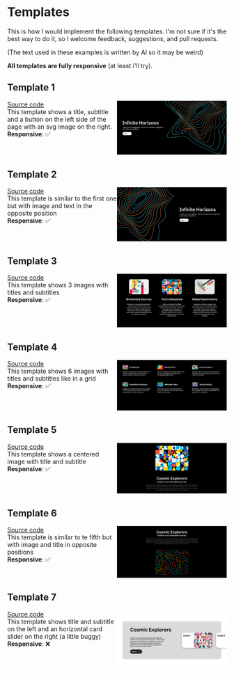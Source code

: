 # Templates

This is how I would implement the following templates. I'm not sure if it's the best way to do it, so I welcome feedback, suggestions, and pull requests.

(The text used in these examples is written by AI so it may be weird)

**All templates are fully responsive** (at least i'll try).

## Template 1

<div style="display: flex;">
  <div style="flex: 1;">
  <a href="../Templates/T1/">Source code</a><br>
  This template shows a title, subtitle and a button on the left side of the page with an svg image on the right.
  <br>
  <b>Responsive</b>: ✅
  
  </div>
  <div style="flex: 1;">
    <img src="images/t1.png">
  </div>
</div>





## Template 2
<div style="display: flex;">
  <div style="flex: 1;">
  <a href="../Templates/T2/">Source code</a><br>
  This template is similar to the first one but with image and text in the opposite position
    <br>
  <b>Responsive</b>: ✅
  </div>
  <div style="flex: 1;">
    <img src="images/t2.png">
  </div>
</div>

## Template 3
<div style="display: flex;">
  <div style="flex: 1;">
  <a href="../Templates/T3/">Source code</a><br>
  This template shows 3 images with titles and subtitles
    <br>
  <b>Responsive</b>: ✅
  </div>
  <div style="flex: 1;">
    <img src="images/t3.png">
  </div>
</div>


## Template 4
<div style="display: flex;">
  <div style="flex: 1;">
  <a href="../Templates/T4/">Source code</a><br>
  This template shows 6 images with titles and subtitles like in a grid
    <br>
  <b>Responsive</b>: ✅
  </div>
  <div style="flex: 1;">
    <img src="images/t4.png">
  </div>
</div>


## Template 5
<div style="display: flex;">
  <div style="flex: 1;">
  <a href="../Templates/T5/">Source code</a><br>
  This template shows a centered image with title and subtitle
    <br>
  <b>Responsive</b>: ✅
  </div>
  <div style="flex: 1;">
    <img src="images/t5.png">
  </div>
</div>


## Template 6
<div style="display: flex;">
  <div style="flex: 1;">
  <a href="../Templates/T6/">Source code</a><br>
  This template is similar to te fifth but with image and title in opposite positions
    <br>
  <b>Responsive</b>: ✅
  </div>
  <div style="flex: 1;">
    <img src="images/t6.png">
  </div>
</div>


## Template 7
<div style="display: flex;">
  <div style="flex: 1;">
  <a href="../Templates/T7/">Source code</a><br>
  This template shows title and subtitle on the left and an horizontal card slider on the right (a little buggy)
    <br>
  <b>Responsive</b>: ❌
  </div>
  <div style="flex: 1;">
    <img src="images/t7.png">
  </div>
</div>